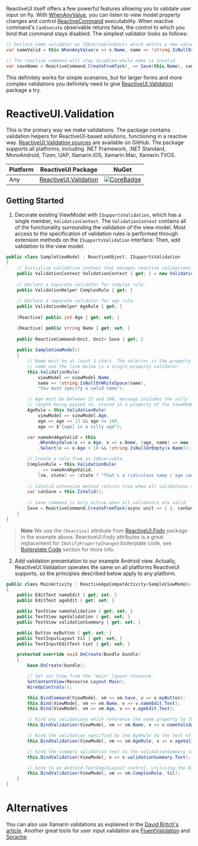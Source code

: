 ReactiveUI itself offers a few powerful features allowing you to validate user input on fly. With [WhenAnyValue](/docs/handbook/when-any/), you can listen to view model property changes and control [ReactiveCommand](/docs/handbook/commands/) executability. When reactive command's `CanExecute` observable returns false, the control to which you bind that command stays disabled. The simplest validator looks as follows:

```cs
// Declare name validator as IObservable<bool> which emitts a new value when name changes.
var nameValid = this.WhenAnyValue(x => x.Name, name => !string.IsNullOrWhiteSpace(name));

// The reactive command will stay disabled while name is invalid.
var saveName = ReactiveCommand.CreateFromTask(_ => Save(this.Name), canExecute: nameValid);
```

This definitely works for simple scenarios, but for larger forms and more complex validations you definitely need to give [ReactiveUI.Validation](https://github.com/reactiveui/reactiveUI.validation/) package a try.

# ReactiveUI.Validation

This is the primary way we make validations. The package contains validation helpers for ReactiveUI-based solutions, functioning in a reactive way. [ReactiveUI.Validation sources](https://github.com/reactiveui/ReactiveUI.Validation) are available on GitHub. The package supports all platforms, including .NET Framework, .NET Standard, MonoAndroid, Tizen, UAP, Xamarin.iOS, Xamarin.Mac, Xamarin.TVOS.

| Platform          | ReactiveUI Package                  | NuGet                |
| ----------------- | ----------------------------------- | -------------------- |
| Any               | [ReactiveUI.Validation][CoreDoc]    | [![CoreBadge]][Core] |

[Core]: https://www.nuget.org/packages/ReactiveUI.Validation/
[CoreBadge]: https://img.shields.io/nuget/v/ReactiveUI.Validation.svg
[CoreDoc]: https://reactiveui.net/docs/handbook/user-input-validation/

## Getting Started

1. Decorate existing ViewModel with `ISupportsValidation`, which has a single member, `ValidationContext`. The `ValidationContext` contains all of the functionality surrounding the validation of the view model. Most access to the specification of validation rules is performed through extension methods on the `ISupportsValidation` interface. Then, add validation to the view model.

```cs
public class SampleViewModel : ReactiveObject, ISupportsValidation
{    
    // Initialize validation context that manages reactive validations.
    public ValidationContext ValidationContext { get; } = new ValidationContext();
    
    // Declare a separate validator for complex rule.
    public ValidationHelper ComplexRule { get; }
    
    // Declare a separate validator for age rule.
    public ValidationHelper AgeRule { get; }
    
    [Reactive] public int Age { get; set; }

    [Reactive] public string Name { get; set; }
    
    public ReactiveCommand<Unit, Unit> Save { get; }
    
    public SampleViewModel()
    {
        // Name must be at least 3 chars. The selector is the property 
        // name and the line below is a single property validator.
        this.ValidationRule(
            viewModel => viewModel.Name,
            name => !string.IsNullOrWhiteSpace(name),
            "You must specify a valid name");

        // Age must be between 13 and 100, message includes the silly 
        // length being passed in, stored in a property of the ViewModel.
        AgeRule = this.ValidationRule(
            viewModel => viewModel.Age,
            age => age >= 13 && age <= 100,
            age => $"{age} is a silly age");

        var nameAndAgeValid = this
            .WhenAnyValue(x => x.Age, x => x.Name, (age, name) => new { Age = age, Name = name })
            .Select(x => x.Age > 10 && !string.IsNullOrEmpty(x.Name));

        // Create a rule from an IObservable.
        ComplexRule = this.ValidationRule(
            _ => nameAndAgeValid,
            (vm, state) => !state ? "That's a ridiculous name / age combination" : string.Empty);
            
        // IsValid extension method returns true when all validations succeed.
        var canSave = this.IsValid();
        
        // Save command is only active when all validators are valid.
        Save = ReactiveCommand.CreateFromTask(async unit => { }, canSave);
    }
}
```

> **Note** We use the `[Reactive]` attribute from [ReactiveUI.Fody](https://www.nuget.org/packages/ReactiveUI.Fody/) package in the example above. ReactiveUI.Fody attributes is a great replacement for `INotifyPropertyChanged` boilerplate code, see [Boilerplate Code](/docs/handbook/view-models/boilerplate-code) section for more info.  

2. Add validation presentation to our example Android view. Actually, ReactiveUI.Validation operates the same on all platforms ReactiveUI supports, so the principles described below apply to any platform.

```cs
public class MainActivity : ReactiveAppCompatActivity<SampleViewModel>
{
    public EditText nameEdit { get; set; }
    public EditText ageEdit { get; set; }

    public TextView nameValidation { get; set; }
    public TextView ageValidation { get; set; }
    public TextView validationSummary { get; set; }

    public Button myButton { get; set; }
    public TextInputLayout til { get; set; }
    public TextInputEditText tiet { get; set; }

    protected override void OnCreate(Bundle bundle)
    {
        base.OnCreate(bundle);

        // Set our View from the "main" layout resource.
        SetContentView(Resource.Layout.Main);
        WireUpControls();

        this.BindCommand(ViewModel, vm => vm.Save, v => v.myButton);
        this.Bind(ViewModel, vm => vm.Name, v => v.nameEdit.Text);
        this.Bind(ViewModel, vm => vm.Age, v => v.ageEdit.Text);

        // Bind any validations which reference the name property to the text of the nameValidation control.
        this.BindValidation(ViewModel, vm => vm.Name, v => v.nameValidation.Text);

        // Bind the validation specified by the AgeRule to the text of the ageValidation control.
        this.BindValidation(ViewModel, vm => vm.AgeRule, v => v.ageValidation.Text);

        // bind the summary validation text to the validationSummary control.
        this.BindValidation(ViewModel, v => v.validationSummary.Text);

        // bind to an Android TextInputLayout control, utilising the Error property.
        this.BindValidation(ViewModel, vm => vm.ComplexRule, til);
    }
}
```

# Alternatives

You can also use Xamarin validations as explained in the [David Britch's article](https://blog.xamarin.com/validation-xamarin-forms-enterprise-apps/). Another great tools for user input validation are [FluentValidation](https://github.com/JeremySkinner/FluentValidation) and [Sprache](https://github.com/sprache/Sprache).
